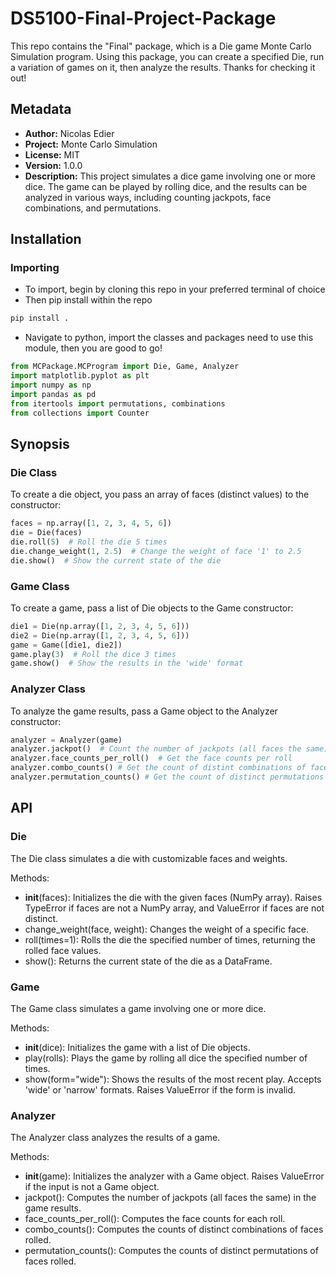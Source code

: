 # DS5100-Final-Project-Package
This repo contains the "Final" package, which is a Die game Monte Carlo Simulation program. Using this package, you can create a specified Die, run a variation of games on it, then analyze the results. Thanks for checking it out!

## Metadata
- **Author:** Nicolas Edier
- **Project:** Monte Carlo Simulation
- **License:** MIT
- **Version:** 1.0.0
- **Description:** This project simulates a dice game involving one or more dice. The game can be played by rolling dice, and the results can be analyzed in various ways, including counting jackpots, face combinations, and permutations.

## Installation

### Importing
- To import, begin by cloning this repo in your preferred terminal of choice
- Then pip install within the repo
```bash
pip install .
```
- Navigate to python, import the classes and packages need to use this module, then you are good to go!
```python
from MCPackage.MCProgram import Die, Game, Analyzer
import matplotlib.pyplot as plt
import numpy as np
import pandas as pd
from itertools import permutations, combinations
from collections import Counter
```

## Synopsis

### Die Class
To create a die object, you pass an array of faces (distinct values) to the constructor:

```python
faces = np.array([1, 2, 3, 4, 5, 6])
die = Die(faces)
die.roll(5)  # Roll the die 5 times
die.change_weight(1, 2.5)  # Change the weight of face '1' to 2.5
die.show()  # Show the current state of the die 
```

### Game Class
To create a game, pass a list of Die objects to the Game constructor:

```python
die1 = Die(np.array([1, 2, 3, 4, 5, 6]))
die2 = Die(np.array([1, 2, 3, 4, 5, 6]))
game = Game([die1, die2])
game.play(3)  # Roll the dice 3 times
game.show()  # Show the results in the 'wide' format
```

### Analyzer Class
To analyze the game results, pass a Game object to the Analyzer constructor:

```python
analyzer = Analyzer(game)
analyzer.jackpot()  # Count the number of jackpots (all faces the same)
analyzer.face_counts_per_roll()  # Get the face counts per roll
analyzer.combo_counts() # Get the count of distint combinations of faces rolled
analyzer.permutation_counts() # Get the count of distinct permutations of faces rolled
```

## API

### Die
The Die class simulates a die with customizable faces and weights.

Methods:
- __init__(faces): Initializes the die with the given faces (NumPy array). Raises TypeError if faces are not a NumPy array, and ValueError if faces are not distinct.
- change_weight(face, weight): Changes the weight of a specific face.
- roll(times=1): Rolls the die the specified number of times, returning the rolled face values.
- show(): Returns the current state of the die as a DataFrame.


### Game
The Game class simulates a game involving one or more dice.

Methods:
- __init__(dice): Initializes the game with a list of Die objects.
- play(rolls): Plays the game by rolling all dice the specified number of times.
- show(form="wide"): Shows the results of the most recent play. Accepts 'wide' or 'narrow' formats. Raises ValueError if the form is invalid.


### Analyzer
The Analyzer class analyzes the results of a game.

Methods:
- __init__(game): Initializes the analyzer with a Game object. Raises ValueError if the input is not a Game object.
- jackpot(): Computes the number of jackpots (all faces the same) in the game results.
- face_counts_per_roll(): Computes the face counts for each roll.
- combo_counts(): Computes the counts of distinct combinations of faces rolled.
- permutation_counts(): Computes the counts of distinct permutations of faces rolled.